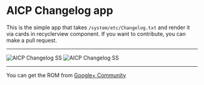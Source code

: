 AICP Changelog app
======================


This is the simple app that takes `/system/etc/Changelog.txt` and render it via cards in recyclerview component.
If you want to contribute, you can make a pull request.

----------

![AICP Changelog SS](http://i.imgur.com/YThUBa7.png?2)
![AICP Changelog SS](http://i.imgur.com/7UlekWT.png?2)


----------

You can get the ROM from [Google+ Community](https://plus.google.com/communities/101008638920580274588)
